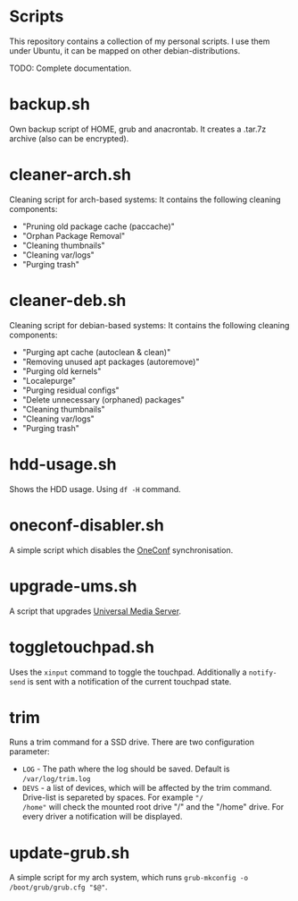 Scripts
=======
This repository contains a collection of my personal scripts. I use them under Ubuntu, it can be mapped on other debian-distributions.

TODO: Complete documentation.

backup.sh
==========
Own backup script of HOME, grub and anacrontab. It creates a .tar.7z archive (also can be encrypted).

cleaner-arch.sh
===============
Cleaning script for arch-based systems:
It contains the following cleaning components:
- "Pruning old package cache (paccache)"
- "Orphan Package Removal"
- "Cleaning thumbnails"
- "Cleaning var/logs"
- "Purging trash"

cleaner-deb.sh
==============
Cleaning script for debian-based systems:
It contains the following cleaning components:
- "Purging apt cache (autoclean & clean)"
- "Removing unused apt packages (autoremove)"
- "Purging old kernels"
- "Localepurge"
- "Purging residual configs"
- "Delete unnecessary (orphaned) packages"
- "Cleaning thumbnails"
- "Cleaning var/logs"
- "Purging trash"

hdd-usage.sh
============
Shows the HDD usage. Using <CODE>df -H</CODE> command.

oneconf-disabler.sh
===================
A simple script which disables the <a href="https://wiki.ubuntu.com/OneConf">OneConf</a> synchronisation.

upgrade-ums.sh
===================
A script that upgrades <a href="http://www.universalmediaserver.com/">Universal Media Server</a>.

toggletouchpad.sh
=================
Uses the <code>xinput</code> command to toggle the touchpad. Additionally a <code>notify-send</code> is sent with a notification of the current touchpad state.

trim
====
Runs a trim command for a SSD drive. 
There are two configuration parameter:
- <code>LOG</code> - The path where the log should be saved. Default is <code>/var/log/trim.log</code>
- <code>DEVS</code> - a list of devices, which will be affected by the trim command. Drive-list is separeted by spaces. For example <code>"/ /home"</code> will check the mounted root drive "/" and the "/home" drive. For every driver a notification will be displayed.

update-grub.sh
==============
A simple script for my arch system, which runs <CODE>grub-mkconfig -o /boot/grub/grub.cfg "$@"</CODE>.
